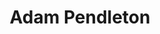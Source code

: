 ---
title: Adam Pendleton
ongoing: false
years: 2020
link: http://adampendleton.net/
description: Rewrite and design updates for Adam Pendleton’s website using a modern CMS and web conventions.
---